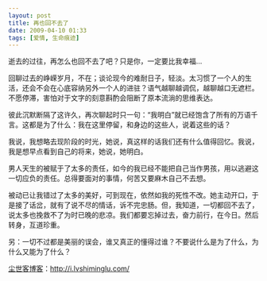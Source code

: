 ```yaml
---
layout: post
title: 再也回不去了
date: 2009-04-10 01:33
tags: [爱情, 生命痕迹]
---
```

逝去的过往，再怎么也回不去了吧？只是你，一定要比我幸福…

回聊过去的峥嵘岁月，不在；谈论现今的难耐日子，轻淡。太习惯了一个人的生活，还会不会在心底容纳另外一个人的进驻？语气越聊越调侃，越聊越口无遮栏。不愿停滞，害怕对于文字的刻意斟酌会阻断了原本流淌的思维表达。

彼此沉默断隔了这许久，再次聊起时只一句：“我明白”就已经饱含了所有的万语千言。这都是为了什么：我在这里停留，和身边的这些人，说着这些的话？

我说，我想略去现阶段的时光，她说，真这样的话我们还有什么值得回忆。我说，我是想早点看到自己的将来，她说，她明白。

男人天生的被赋于了太多的责任，如今的我已经不能把自己当作男孩，用以逃避这一切应负的责任。总得要面对的事情，何苦又要麻木自己不去想。

被动已让我错过了太多的美好，可到现在，依然如我的死性不改。她主动开口，于是接了话岔，就有了说不尽的情话，诉不完忠肠。但，我知道，一切都回不去了，说太多也挽救不了为时已晚的悲凉。我们都要忘掉过去，奋力前行，在今日。然后转身，互道珍重。

另：一切不过都是美丽的误会，谁又真正的懂得过谁？不要说什么是为了什么，为什么又能为了什么？

<a href="http://i.lvshiminglu.com/">尘世客博客</a>：<a href="http://i.lvshiminglu.com/">http://i.lvshiminglu.com/</a>

